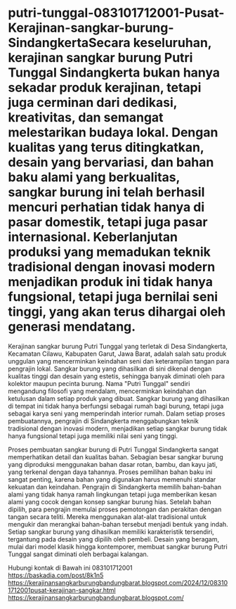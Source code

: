 # putri-tunggal-083101712001-Pusat-Kerajinan-sangkar-burung-SindangkertaSecara keseluruhan, kerajinan sangkar burung Putri Tunggal Sindangkerta bukan hanya sekadar produk kerajinan, tetapi juga cerminan dari dedikasi, kreativitas, dan semangat melestarikan budaya lokal. Dengan kualitas yang terus ditingkatkan, desain yang bervariasi, dan bahan baku alami yang berkualitas, sangkar burung ini telah berhasil mencuri perhatian tidak hanya di pasar domestik, tetapi juga pasar internasional. Keberlanjutan produksi yang memadukan teknik tradisional dengan inovasi modern menjadikan produk ini tidak hanya fungsional, tetapi juga bernilai seni tinggi, yang akan terus dihargai oleh generasi mendatang.
Kerajinan sangkar burung Putri Tunggal yang terletak di Desa Sindangkerta, Kecamatan Cilawu, Kabupaten Garut, Jawa Barat, adalah salah satu produk unggulan yang mencerminkan keindahan seni dan keterampilan tangan para pengrajin lokal. Sangkar burung yang dihasilkan di sini dikenal dengan kualitas tinggi dan desain yang estetis, sehingga banyak diminati oleh para kolektor maupun pecinta burung. Nama "Putri Tunggal" sendiri mengandung filosofi yang mendalam, mencerminkan keindahan dan ketulusan dalam setiap produk yang dibuat. Sangkar burung yang dihasilkan di tempat ini tidak hanya berfungsi sebagai rumah bagi burung, tetapi juga sebagai karya seni yang memperindah interior rumah. Dalam setiap proses pembuatannya, pengrajin di Sindangkerta menggabungkan teknik tradisional dengan inovasi modern, menjadikan setiap sangkar burung tidak hanya fungsional tetapi juga memiliki nilai seni yang tinggi.

Proses pembuatan sangkar burung di Putri Tunggal Sindangkerta sangat memperhatikan detail dan kualitas bahan. Sebagian besar sangkar burung yang diproduksi menggunakan bahan dasar rotan, bambu, dan kayu jati, yang terkenal dengan daya tahannya. Proses pemilihan bahan baku ini sangat penting, karena bahan yang digunakan harus memenuhi standar kekuatan dan keindahan. Pengrajin di Sindangkerta memilih bahan-bahan alami yang tidak hanya ramah lingkungan tetapi juga memberikan kesan alami yang cocok dengan konsep sangkar burung hias. Setelah bahan dipilih, para pengrajin memulai proses pemotongan dan perakitan dengan tangan secara teliti. Mereka menggunakan alat-alat tradisional untuk mengukir dan merangkai bahan-bahan tersebut menjadi bentuk yang indah. Setiap sangkar burung yang dihasilkan memiliki karakteristik tersendiri, tergantung pada desain yang dipilih oleh pembeli. Desain yang beragam, mulai dari model klasik hingga kontemporer, membuat sangkar burung Putri Tunggal sangat diminati oleh berbagai kalangan.

Hubungi kontak di Bawah ini
083101712001
https://baskadia.com/post/8k1n5
https://kerajinansangkarburungbandungbarat.blogspot.com/2024/12/083101712001pusat-kerajinan-sangkar.html
https://kerajinansangkarburungbandungbarat.blogspot.com/

